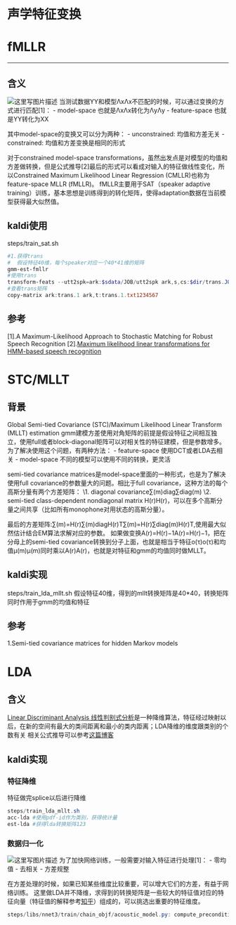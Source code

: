 # 声学特征变换



# fMLLR





------

## 含义

![这里写图片描述](https://img-blog.csdn.net/20171112162836203?watermark/2/text/aHR0cDovL2Jsb2cuY3Nkbi5uZXQveG1keGNzag==/font/5a6L5L2T/fontsize/400/fill/I0JBQkFCMA==/dissolve/70/gravity/SouthEast)
当测试数据YY和模型ΛxΛx不匹配的时候，可以通过变换的方式进行匹配[1]： 
\- model-space 也就是ΛxΛx转化为ΛyΛy 
\- feature-space 也就是YY转化为XX

其中model-space的变换又可以分为两种： 
\- unconstrained: 均值和方差无关 
\- constrained: 均值和方差变换是相同的形式

对于constrained model-space transformations，虽然出发点是对模型的均值和方差做转换，但是公式推导[2]最后的形式可以看成对输入的特征做线性变化，所以Constrained Maximum Likelihood Linear Regression (CMLLR)也称为feature-space MLLR (fMLLR)。 
fMLLR主要用于SAT（speaker adaptive training）训练，基本思想是训练得到的转化矩阵，使得adaptation数据在当前模型获得最大似然值。

## kaldi使用

steps/train_sat.sh

```powershell
#1.获得trans
#  假设特征40维，每个speaker对应一个40*41维的矩阵
gmm-est-fmllr
#使用trans
transform-feats --utt2spk=ark:$sdata/JOB/utt2spk ark,s,cs:$dir/trans.JOB ark:- ark:- |
#查看trans矩阵
copy-matrix ark:trans.1 ark,t:trans.1.txt1234567
```

## 参考

[1].A Maximum-Likelihood Approach to Stochastic Matching for Robust Speech Recognition 
[2].[Maximum likelihood linear transformations for HMM-based speech recognition](https://pdfs.semanticscholar.org/2109/f8f91301abec8497286160cd6b0f2e65ed05.pdf)







# STC/MLLT

## 背景

Global Semi-tied Covariance (STC)/Maximum Likelihood Linear Transform (MLLT) estimation 
gmm建模方差使用对角矩阵的前提是假设特征之间相互独立，使用full或者block-diagonal矩阵可以对相关性的特征建模，但是参数增多。为了解决使用这个问题，有两种方法： 
\- feature-space 使用DCT或者LDA去相关 
\- model-space 不同的模型可以使用不同的转换，更灵活

semi-tied covariance matrices是model-space里面的一种形式，也是为了解决使用full covariance的参数量大的问题。相比于full covariance，这种方法的每个高斯分量有两个方差矩阵： 
\1. diagonal covariance∑(m)diag∑diag(m) 
\2. semi-tied class-dependent nondiagonal matrix H(r)H(r)，可以在多个高斯分量之间共享（比如所有monophone对用状态的高斯分量）。

最后的方差矩阵:∑(m)=H(r)∑(m)diagH(r)T∑(m)=H(r)∑diag(m)H(r)T,使用最大似然估计结合EM算法求解对应的参数。 
如果做变换A(r)=H(r)−1A(r)=H(r)−1，把在分母上的semi-tied covariance转换到分子上面，也就是相当于特征o(τ)o(τ)和均值μ(m)μ(m)同时乘以A(r)A(r)，也就是对特征和gmm的均值同时做MLLT。

## kaldi实现

steps/train_lda_mllt.sh 
假设特征40维，得到的mllt转换矩阵是40*40，转换矩阵同时作用于gmm的均值和特征

## 参考

1.Semi-tied covariance matrices for hidden Markov models





# LDA

## 含义

[Linear Discriminant Analysis 线性判别式分析](https://zh.wikipedia.org/wiki/%E7%B7%9A%E6%80%A7%E5%88%A4%E5%88%A5%E5%88%86%E6%9E%90)是一种降维算法，特征经过映射以后，在新的空间有最大的类间距离和最小的类内距离；LDA降维的维度跟类别的个数有关 
相关公式推导可以参考[这篇博客](http://www.cnblogs.com/jerrylead/archive/2011/04/21/2024384.html)

## kaldi实现

### 特征降维

特征做完splice以后进行降维

```powershell
steps/train_lda_mllt.sh
acc-lda #使用pdf-id作为类别，获得统计量
est-lda #获得lda转换矩阵123
```

### 数据归一化

![这里写图片描述](https://img-blog.csdn.net/20171112163106592?watermark/2/text/aHR0cDovL2Jsb2cuY3Nkbi5uZXQveG1keGNzag==/font/5a6L5L2T/fontsize/400/fill/I0JBQkFCMA==/dissolve/70/gravity/SouthEast) 
为了加快网络训练，一般需要对输入特征进行处理[1]： 
\- 零均值 
\- 去相关 
\- 方差规整

在方差处理的时候，如果已知某些维度比较重要，可以增大它们的方差，有益于网络训练。 
这里做LDA并不降维，求得到的转换矩阵是一些较大的特征值对应的特征向量（特征值的解释参考[知乎](https://www.zhihu.com/question/20507061)）组成的，可以挑选出重要的特征维度。

```powershell
steps/libs/nnet3/train/chain_objf/acoustic_model.py: compute_preconditioning_matrix
```